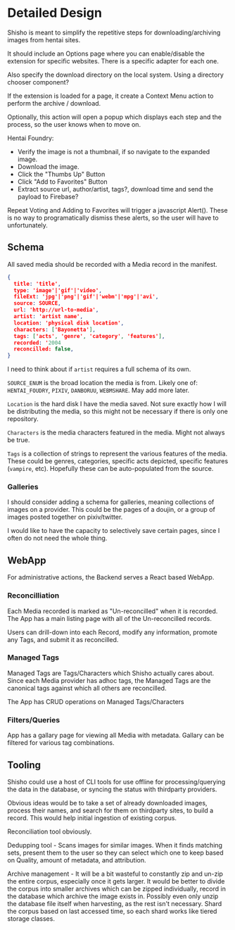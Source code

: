 # Detailed Design

Shisho is meant to simplify the repetitive steps for downloading/archiving images from hentai sites.

It should include an Options page where you can enable/disable the extension for specific websites. There is a specific adapter for each one.

Also specify the download directory on the local system. Using a directory chooser component?

If the extension is loaded for a page, it create a Context Menu action to perform the archive / download.

Optionally, this action will open a popup which displays each step and the process, so the user knows when to move on.

Hentai Foundry:
- Verify the image is not a thumbnail, if so navigate to the expanded image.
- Download the image.
- Click the "Thumbs Up" Button
- Click "Add to Favorites" Button
- Extract source url, author/artist, tags?, download time and send the payload to Firebase?

Repeat Voting and Adding to Favorites will trigger a javascript Alert(). These is no way to programatically dismiss these alerts, so the user will have to unfortunately.

## Schema

All saved media should be recorded with a Media record in the manifest.

```json
{
  title: 'title',
  type: 'image'|'gif'|'video',
  fileExt: 'jpg'|'png'|'gif'|'webm'|'mpg'|'avi',
  source: SOURCE,
  url: 'http://url-to-media',
  artist: 'artist name',
  location: 'physical disk location',
  characters: ['Bayonetta'],
  tags: ['acts', 'genre', 'category', 'features'],
  recorded: '2004
  reconcilled: false,
}
```

I need to think about if `artist` requires a full schema of its own.

`SOURCE_ENUM` is the broad location the media is from. Likely one of: `HENTAI_FOUDRY`, `PIXIV`, `DANBORUU`, `WEBMSHARE`. May add more later.

`Location` is the hard disk I have the media saved. Not sure exactly how I will be distributing the media, so this might not be necessary if there is only one repository.

`Characters` is the media characters featured in the media. Might not always be true.

`Tags` is a collection of strings to represent the various features of the media. These could be genres, categories, specific acts depicted, specific features (`vampire`, etc). Hopefully these can be auto-populated from the source.

### Galleries

I should consider adding a schema for galleries, meaning collections of images on a provider. This could be the pages of a doujin, or a group of images posted together on pixiv/twitter.

I would like to have the capacity to selectively save certain pages, since I often do not need the whole thing.


## WebApp

For administrative actions, the Backend serves a React based WebApp.

### Reconcilliation

Each Media recorded is marked as "Un-reconcilled" when it is recorded. The App has a main listing page with all of the Un-reconcilled records.

Users can drill-down into each Record, modify any information, promote any Tags, and submit it as reconcilled.

### Managed Tags

Managed Tags are Tags/Characters which Shisho actually cares about. Since each Media provider has adhoc tags, the Managed Tags are the canonical tags against which all others are reconcilled.

The App has CRUD operations on Managed Tags/Characters

### Filters/Queries

App has a gallary page for viewing all Media with metadata. Gallary can be filtered for various tag combinations.


## Tooling

Shisho could use a host of CLI tools for use offline for processing/querying the data in the database, or syncing the status with thirdparty providers.

Obvious ideas would be to take a set of already downloaded images, process their names, and search for them on thirdparty sites, to build a record. This would help initial ingestion of existing corpus.

Reconciliation tool obviously.

Dedupping tool - Scans images for similar images. When it finds matching sets, present them to the user so they can select which one to keep based on Quality, amount of metadata, and attribution.

Archive management - It will be a bit wasteful to constantly zip and un-zip the entire corpus, especially once it gets larger. It would be better to divide the corpus into smaller archives which can be zipped individually, record in the database which archive the image exists in.
  Possibly even only unzip the database file itself when harvesting, as the rest isn't necessary.
  Shard the corpus based on last accessed time, so each shard works like tiered storage classes.
